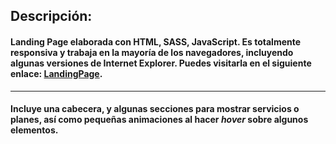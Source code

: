## Descripción:
#### Landing Page elaborada con HTML, SASS, JavaScript. Es totalmente responsiva y trabaja en la mayoría de los navegadores, incluyendo algunas versiones de Internet Explorer. Puedes visitarla en el siguiente enlace: [LandingPage](https://cristian-landingpage.netlify.app/).
---
#### Incluye una cabecera, y algunas secciones para mostrar servicios o planes, así como pequeñas animaciones al hacer *hover* sobre algunos elementos.
